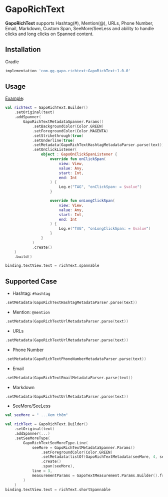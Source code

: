 # GapoRichText

**GapoRichText** supports Hashtag(#), Mention(@), URLs, Phone Number, Email, Markdown, Custom Span, SeeMore/SeeLess and ability to handle clicks and long clicks on Spanned content.

## Installation

Gradle
```gradle
implementation 'com.gg.gapo.richtext:GapoRichText:1.0.0'
```

## Usage

[Example](https://github.com/hantrungkien/GapoRichText/blob/feature%2Flong-click-span/app/src/main/java/com/gg/gapo/richtext/example/MainActivity.kt):

```kotlin
val richText = GapoRichText.Builder()
    .setOriginal(text)
    .addSpanner(
        GapoRichTextMetadataSpanner.Params()
            .setBackgroundColor(Color.GREEN)
            .setForegroundColor(Color.MAGENTA)
            .setStrikethrough(true)
            .setUnderline(true)
            .setMetadata(GapoRichTextHashtagMetadataParser.parse(text))
            .setOnClickListener(
                object : GapoOnClickSpanListener {
                    override fun onClickSpan(
                        view: View,
                        value: Any,
                        start: Int,
                        end: Int
                    ) {
                        Log.e("TAG", "onClickSpan: = $value")
                    }

                    override fun onLongClickSpan(
                        view: View,
                        value: Any,
                        start: Int,
                        end: Int
                    ) {
                        Log.e("TAG", "onLongClickSpan: = $value")
                    }
                }
            )
            .create()
    )
    .build()

binding.textView.text = richText.spannable
```

## Supported Case
- Hashtag: `#hashtag`
```kotlin
.setMetadata(GapoRichTextHashtagMetadataParser.parse(text))
```
- Mention: `@mention`
```kotlin
.setMetadata(GapoRichTextUrlMetadataParser.parse(text))
```
- URLs
```kotlin
.setMetadata(GapoRichTextUrlMetadataParser.parse(text))
```
- Phone Number
```kotlin
.setMetadata(GapoRichTextPhoneNumberMetadataParser.parse(text))
```
- Email
```kotlin
.setMetadata(GapoRichTextEmailMetadataParser.parse(text))
```
- Markdown
```kotlin
.setMetadata(GapoRichTextUrlMetadataParser.parse(text))
```
- SeeMore/SeeLess
```kotlin
val seeMore = " ...Xem thêm"

val richText = GapoRichText.Builder()
    .setOriginal(text)
    .addSpanner(...)
    .setSeeMoreType(
        GapoRichTextSeeMoreType.Line(
            seeMore = GapoRichTextMetadataSpanner.Params()
                .setForegroundColor(Color.GREEN)
                .setMetadata(listOf(GapoRichTextMetadata(seeMore, 4, seeMore.length)))
                .create()
                .span(seeMore),
            line = 3,
            measurementParams = GapoTextMeasurement.Params.Builder().from(binding.text).build()
        )
    )
binding.textView.text = richText.shortSpannable
```
